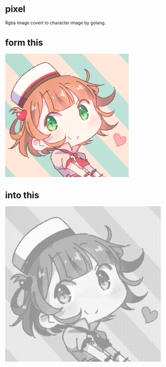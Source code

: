# pixel
Rgba image covert to character image by golang.

# form this
![alt Origin](https://github.com/ihuangzhu/pixel/raw/master/images/cp.png)

# into this

![alt Origin](https://github.com/ihuangzhu/pixel/raw/master/images/re-cp.png)
